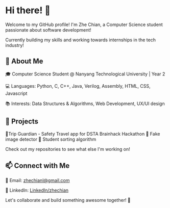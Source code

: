 # Hi there! 👋

Welcome to my GitHub profile! I'm Zhe Chian, a Computer Science student passionate about software development!

Currently building my skills and working towards internships in the tech industry!


## 🚀 About Me

🎓 Computer Science Student @ Nanyang Technological University | Year 2

💻 Languages: Python, C, C++, Java, Verilog, Assembly, HTML, CSS, Javascript

📚 Interests: Data Structures & Algorithms, Web Development, UX/UI design

## 📌 Projects

🔹Trip Guardian - Safety Travel app for DSTA Brainhack Hackathon
🔹 Fake image detector
🔹 Student sorting algorithm 

Check out my repositories to see what else I'm working on!

## 📫 Connect with Me

📧 Email: zhechianl@gmail.com

💼 LinkedIn: [LinkedIn/zhechian](https://www.linkedin.com/in/zhechian/)

Let's collaborate and build something awesome together! 🚀


